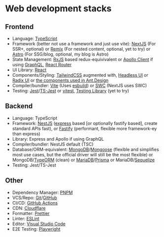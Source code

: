 # Web development stacks

## Frontend
- Language: [TypeScript](https://www.typescriptlang.org/)
- Framework (better not use a framework and just use vite): [NextJS](https://nextjs.org/) (For SSR+, optional) or [Remix](https://remix.run/) (For nested content, optional, yet to try) or [Astro](https://astro.build/) (For SSG/blog, optional, my blog is Astro)
- State Management: [RxJS](https://rxjs.dev/) based redux-equivivalent or [Apollo Client](https://www.apollographql.com/) if using [GraphQL](https://graphql.org/), [React Router](https://reactrouter.com/)
- UI Library: [React](https://reactjs.org/)
- Components/Styling: [TailwindCSS](https://tailwindcss.com/) augmented with, [Headless UI](https://headlessui.dev/) or [Radix UI](https://www.radix-ui.com/) or [the components used in Ant.Design](http://react-component.github.io/badgeboard/)
- Compiler/bundler: [Vite](https://vitejs.dev/) (Uses [esbuild](https://esbuild.github.io/)) or [SWC](https://swc.rs/) (NextJS uses SWC)
- Testing: [Jest](https://jestjs.io/)/[TS-Jest](https://kulshekhar.github.io/ts-jest/) or [vitest](https://vitest.dev/), [Testing Library](https://testing-library.com/) (yet to try)

## Backend
- Language: TypeScript
- Framework: [NestJS](https://nestjs.com/) ([express](https://expressjs.com/) based [or optionally fastify based], create standard APIs fast), or [Fastify](https://www.fastify.io/) (performant, flexible more framework-ey than express)
- Library: Express and Apollo if using GraphQL
- Compiler/bundler: NestJS default (TSC)
- Database/ORM-equivalent: [MongoDB](https://www.mongodb.com/)/[Mongoose](https://mongoosejs.com/) (flexible and simplifies most use cases, but the official driver will still be the most flexible) or MongoDB/[TypeORM](https://typeorm.io/) (clean) or [MariaDB](https://mariadb.org/)/[Prisma](https://www.prisma.io/) or MariaDB/[Sequelize](https://sequelize.org/)
- Testing: Jest/TS-Jest

## Other
- Dependency Manager: [PNPM](https://pnpm.io/)
- VCS/Repo: [Git](https://git-scm.com/)/[GitHub](https://github.com/)
- CI/CD: [GitHub Actions](https://github.com/features/actions)
- CDN: [Cloudflare](https://www.cloudflare.com/)
- Formatter: [Prettier](https://prettier.io/)
- Linter: [ESLint](https://eslint.org/)
- Editor: [Visual Studio Code](https://code.visualstudio.com/)
- E2E Testing: [Playwright](https://code.visualstudio.com/)
